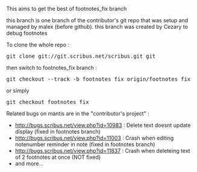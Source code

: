 This aims to get the best of footnotes_fix branch 

this branch is one branch of the contributor's git repo that was setup and managed by malex (before github).
this branch was created by Cezary to debug footnotes

To clone the whole repo :
<pre>git clone git://git.scribus.net/scribus.git git</pre>

then switch to footnotes_fix branch :
<pre>git checkout --track -b footnotes_fix origin/footnotes_fix</pre>
or simply
<pre>git checkout footnotes_fix</pre>

Related bugs on mantis are in the "contributor's project" :
* http://bugs.scribus.net/view.php?id=10983 : Delete text doesnt update display (fixed in footnotes branch)
* http://bugs.scribus.net/view.php?id=11003 : Crash when editing notenumber reminder in note (fixed in footnotes branch)
* http://bugs.scribus.net/view.php?id=11837 : Crash when deleteing text of 2 footnotes at once (NOT fixed)
* and more...
